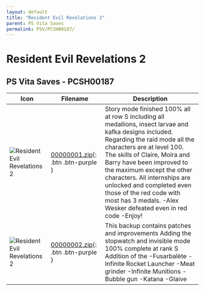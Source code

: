 ```yaml
---
layout: default
title: "Resident Evil Revelations 2"
parent: PS Vita Saves
permalink: PSV/PCSH00187/
---
```

# Resident Evil Revelations 2

## PS Vita Saves - PCSH00187

| Icon | Filename | Description |
|------|----------|-------------|
| ![Resident Evil Revelations 2](https://github.com/bucanero/apollo-vita/raw/main/sce_sys/icon0.png) | [00000001.zip](00000001.zip){: .btn .btn-purple } | Story mode finished 100% all at row S including all medallions, insect larvae and kafka designs included.  Regarding the raid mode all the characters are at level 100.  The skills of Claire, Moira and Barry have been improved to the maximum except the other characters.  All internships are unlocked and completed even those of the red code with most has 3 medals.  -Alex Wesker defeated even in red code  -Enjoy!  |
| ![Resident Evil Revelations 2](https://github.com/bucanero/apollo-vita/raw/main/sce_sys/icon0.png) | [00000002.zip](00000002.zip){: .btn .btn-purple } | This backup contains patches and improvements Adding the stopwatch and invisible mode 100% complete at rank S Addition of the -Fusarbalète -Infinite Rocket Launcher -Meat grinder -Infinite Munitions -Bubble gun -Katana -Glaive  |
